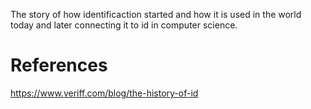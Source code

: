 The story of how identificaction started and how it is used in the world today and later connecting it to id in computer science.

# References
https://www.veriff.com/blog/the-history-of-id
